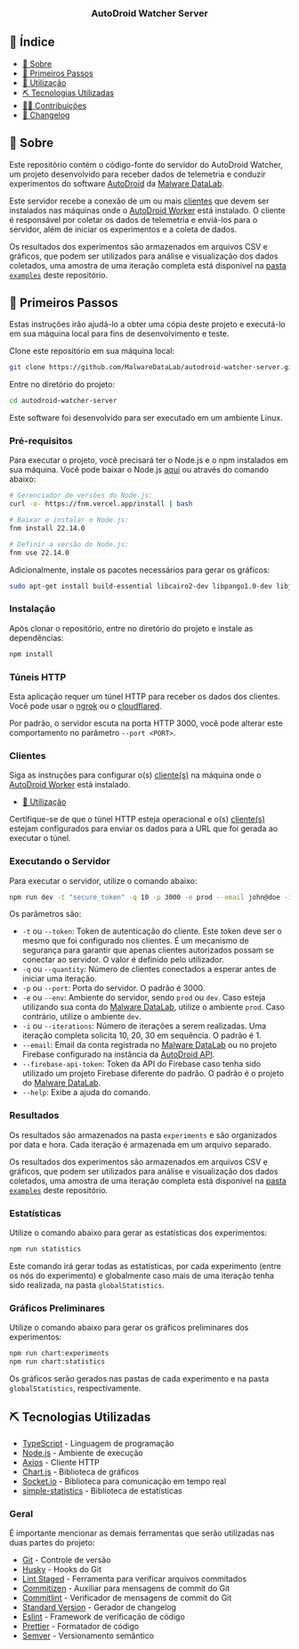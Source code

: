 <h3 align="center">AutoDroid Watcher Server</h3>

## 📝 Índice <a name="summary"></a>

- [📖 Sobre](#about)
- [🏁 Primeiros Passos](#getting_started)
- [📱 Utilização](#usage)
- [⛏️ Tecnologias Utilizadas](#built_using)
- [🤝🏻 Contribuições](docs/CONTRIBUTING.md)
- [💾 Changelog](CHANGELOG.md)

## 📖 Sobre <a name = "about"></a>

Este repositório contém o código-fonte do servidor do AutoDroid Watcher, um projeto desenvolvido para receber dados de telemetria e conduzir experimentos do software [AutoDroid](https://github.com/MalwareDataLab/autodroid-api) da [Malware DataLab](https://malwaredatalab.github.io/).

Este servidor recebe a conexão de um ou mais [clientes](https://github.com/MalwareDataLab/autodroid-watcher-client) que devem ser instalados nas máquinas onde o [AutoDroid Worker](https://github.com/MalwareDataLab/autodroid-worker) está instalado. O cliente é responsável por coletar os dados de telemetria e enviá-los para o servidor, além de iniciar os experimentos e a coleta de dados.

Os resultados dos experimentos são armazenados em arquivos CSV e gráficos, que podem ser utilizados para análise e visualização dos dados coletados, uma amostra de uma iteração completa está disponível na [pasta `examples`](
  https://github.com/MalwareDataLab/autodroid-watcher-server/tree/main/docs/examples) deste repositório.

## 🏁 Primeiros Passos <a name = "getting_started"></a>

Estas instruções irão ajudá-lo a obter uma cópia deste projeto e executá-lo em sua máquina local para fins de desenvolvimento e teste.

Clone este repositório em sua máquina local:

```bash
git clone https://github.com/MalwareDataLab/autodroid-watcher-server.git
```

Entre no diretório do projeto:

```bash
cd autodroid-watcher-server
```

Este software foi desenvolvido para ser executado em um ambiente Linux.


### Pré-requisitos

Para executar o projeto, você precisará ter o Node.js e o npm instalados em sua máquina. Você pode baixar o Node.js [aqui](https://nodejs.org/) ou através do comando abaixo:

```bash
# Gerenciador de versões do Node.js:
curl -o- https://fnm.vercel.app/install | bash

# Baixar e instalar o Node.js:
fnm install 22.14.0

# Definir a versão do Node.js:
fnm use 22.14.0

```

Adicionalmente, instale os pacotes necessários para gerar os gráficos:

```bash
sudo apt-get install build-essential libcairo2-dev libpango1.0-dev libjpeg-dev libgif-dev librsvg2-dev
```

### Instalação

Após clonar o repositório, entre no diretório do projeto e instale as dependências:

```bash
npm install
```

### Túneis HTTP

Esta aplicação requer um túnel HTTP para receber os dados dos clientes. Você pode usar o [ngrok](https://ngrok.com/) ou o [cloudflared](https://developers.cloudflare.com/pages/how-to/preview-with-cloudflare-tunnel/).

Por padrão, o servidor escuta na porta HTTP 3000, você pode alterar este comportamento no parâmetro `--port <PORT>`.

### Clientes

Siga as instruções para configurar o(s)  [cliente(s)](https://github.com/MalwareDataLab/) na máquina onde o [AutoDroid Worker](https://github.com/MalwareDataLab/autodroid-worker) está instalado.


- [📱 Utilização](#usage)

Certifique-se de que o túnel HTTP esteja operacional e o(s) [cliente(s)](https://github.com/MalwareDataLab/autodroid-watcher-client) estejam configurados para enviar os dados para a URL que foi gerada ao executar o túnel.

### Executando o Servidor

Para executar o servidor, utilize o comando abaixo:

```bash
npm run dev -t "secure_token" -q 10 -p 3000 -e prod --email john@doe -i 1
```

Os parâmetros são:
- `-t` ou `--token`: Token de autenticação do cliente. Este token deve ser o mesmo que foi configurado nos clientes. É um mecanismo de segurança para garantir que apenas clientes autorizados possam se conectar ao servidor. O valor é definido pelo utilizador.
- `-q` ou `--quantity`: Número de clientes conectados a esperar antes de iniciar uma iteração.
- `-p` ou `--port`: Porta do servidor. O padrão é 3000.
- `-e` ou `--env`: Ambiente do servidor, sendo `prod` ou `dev`. Caso esteja utilizando sua conta do [Malware DataLab](https://malwaredatalab.github.io/), utilize o ambiente `prod`. Caso contrário, utilize o ambiente `dev`.
- `-i` ou `--iterations`: Número de iterações a serem realizadas. Uma iteração completa solicita 10, 20, 30 em sequência. O padrão é 1.
- `--email`: Email da conta registrada no [Malware DataLab](https://malwaredatalab.github.io/) ou no projeto Firebase configurado na instância da [AutoDroid API](https://github.com/MalwareDataLab/autodroid-api).
- `--firebase-api-token`: Token da API do Firebase caso tenha sido utilizado um projeto Firebase diferente do padrão. O padrão é o projeto do [Malware DataLab](https://malwaredatalab.github.io/).
- `--help`: Exibe a ajuda do comando.

### Resultados

Os resultados são armazenados na pasta `experiments` e são organizados por data e hora. Cada iteração é armazenada em um arquivo separado.

Os resultados dos experimentos são armazenados em arquivos CSV e gráficos, que podem ser utilizados para análise e visualização dos dados coletados, uma amostra de uma iteração completa está disponível na [pasta `examples`](
  https://github.com/MalwareDataLab/autodroid-watcher-server/tree/main/docs/examples) deste repositório.

### Estatísticas

Utilize o comando abaixo para gerar as estatísticas dos experimentos:

```bash
npm run statistics
```

Este comando irá gerar todas as estatísticas, por cada experimento (entre os nós do experimento) e globalmente caso mais de uma iteração tenha sido realizada, na pasta `globalStatistics`.

### Gráficos Preliminares

Utilize o comando abaixo para gerar os gráficos preliminares dos experimentos:

```bash
npm run chart:experiments
npm run chart:statistics
```

Os gráficos serão gerados nas pastas de cada experimento e na pasta `globalStatistics`, respectivamente.

## ⛏️ Tecnologias Utilizadas <a name = "built_using"></a>

- [TypeScript](https://www.typescriptlang.org/) - Linguagem de programação
- [Node.js](https://nodejs.org/) - Ambiente de execução
- [Axios](https://axios-http.com/) - Cliente HTTP
- [Chart.js](https://www.chartjs.org/) - Biblioteca de gráficos
- [Socket.io](https://socket.io/) - Biblioteca para comunicação em tempo real
- [simple-statistics](https://simplestatistics.org/) - Biblioteca de estatísticas

### Geral

É importante mencionar as demais ferramentas que serão utilizadas nas duas partes do projeto:

- [Git](https://git-scm.com/) - Controle de versão
- [Husky](https://typicode.github.io/husky/#/) - Hooks do Git
- [Lint Staged](https://github.com/okonet/lint-staged) - Ferramenta para verificar arquivos commitados
- [Commitizen](https://github.com/commitizen/cz-cli) - Auxiliar para mensagens de commit do Git
- [Commitlint](https://commitlint.js.org/) - Verificador de mensagens de commit do Git
- [Standard Version](https://github.com/conventional-changelog/standard-version) - Gerador de changelog
- [Eslint](https://eslint.org/) - Framework de verificação de código
- [Prettier](https://prettier.io/) - Formatador de código
- [Semver](https://semver.org/) - Versionamento semântico
